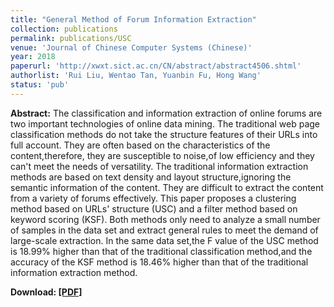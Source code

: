 ```yaml
---
title: "General Method of Forum Information Extraction"
collection: publications
permalink: publications/USC
venue: 'Journal of Chinese Computer Systems (Chinese)'
year: 2018
paperurl: 'http://xwxt.sict.ac.cn/CN/abstract/abstract4506.shtml'
authorlist: 'Rui Liu, Wentao Tan, Yuanbin Fu, Hong Wang'
status: 'pub'
---
```


**Abstract:**
The classification and information extraction of online forums are two important technologies of online data mining. The traditional web page classification methods do not take the structure features of their URLs into full account. They are often based on the characteristics of the content,therefore, they are susceptible to noise,of low efficiency and they can't meet the needs of versatility. The traditional information extraction methods are based on text density and layout structure,ignoring the semantic information of the content. They are difficult to extract the content from a variety of forums effectively. This paper proposes a clustering method based on URLs' structure (USC) and a filter method based on keyword scoring (KSF). Both methods only need to analyze a small number of samples in the data set and extract general rules to meet the demand of large-scale extraction. In the same data set,the F value of the USC method is 18.99% higher than that of the traditional classification method,and the accuracy of the KSF method is 18.46% higher than that of the traditional information extraction method.

**Download: [[PDF]](http://xwxt.sict.ac.cn/CN/abstract/abstract4506.shtml)**
